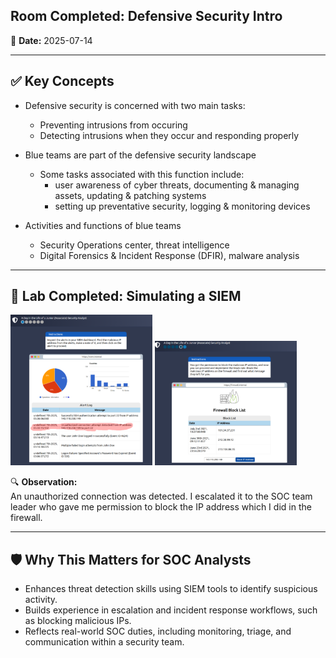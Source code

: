 ## Room Completed: Defensive Security Intro

📅 **Date:** 2025-07-14

---

## ✅ Key Concepts

- Defensive security is concerned with two main tasks:
  - Preventing intrusions from occuring
  - Detecting intrusions when they occur and responding properly

- Blue teams are part of the defensive security landscape
  - Some tasks associated with this function include:
    - user awareness of cyber threats, documenting & managing assets, updating & patching systems
    - setting up preventative security, logging & monitoring devices

- Activities and functions of blue teams
  - Security Operations center, threat intelligence
  - Digital Forensics & Incident Response (DFIR), malware analysis

---

## 🧪 Lab Completed: Simulating a SIEM

<p float="left">
  <img src="../../assets/siem.png" width="45%" />
  <img src="../../assets/siem3.png" width="45%" />
</p>


🔍 **Observation:**  
An unauthorized connection was detected. I escalated it to the SOC team leader who gave me permission to block the IP address which
I did in the firewall. 

---

## 🛡️ Why This Matters for SOC Analysts

- Enhances threat detection skills using SIEM tools to identify suspicious activity.
- Builds experience in escalation and incident response workflows, such as blocking malicious IPs.
- Reflects real-world SOC duties, including monitoring, triage, and communication within a security team.
